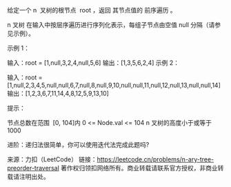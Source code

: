 给定一个 n  叉树的根节点  root ，返回 其节点值的 前序遍历 。

n 叉树 在输入中按层序遍历进行序列化表示，每组子节点由空值 null 分隔（请参见示例）。

示例 1：

输入：root = [1,null,3,2,4,null,5,6]
输出：[1,3,5,6,2,4]
示例 2：

输入：root = [1,null,2,3,4,5,null,null,6,7,null,8,null,9,10,null,null,11,null,12,null,13,null,null,14]
输出：[1,2,3,6,7,11,14,4,8,12,5,9,13,10]



提示：

节点总数在范围  [0, 104]内
0 <= Node.val <= 104
n 叉树的高度小于或等于 1000



进阶：递归法很简单，你可以使用迭代法完成此题吗?

来源：力扣（LeetCode）
链接：https://leetcode.cn/problems/n-ary-tree-preorder-traversal
著作权归领扣网络所有。商业转载请联系官方授权，非商业转载请注明出处。
